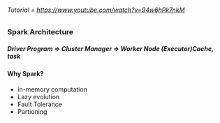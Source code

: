 ###### Tutorial = https://www.youtube.com/watch?v=94w6hPk7nkM

### Spark Architecture 
##### Driver Program => Cluster Manager => Worker Node (Executor)Cache, task

#### Why Spark?
* in-memory computation
* Lazy evolution
* Fault Tolerance
* Partioning
